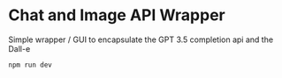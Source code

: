 # Chat and Image API Wrapper

Simple wrapper / GUI to encapsulate the GPT 3.5 completion api and the Dall-e

```cmd
npm run dev
```